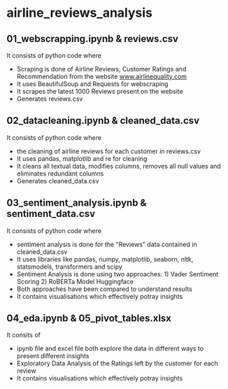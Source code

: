 # airline_reviews_analysis

## 01_webscrapping.ipynb & reviews.csv
It consists of python code where
  - Scraping is done of Airline Reviews, Customer Ratings and Recommendation from the website www.airlinequality.com
  - It uses BeautifulSoup and Requests for webscraping
  - It scrapes the latest 1000 Reviews present on the website
  - Generates reviews.csv

## 02_datacleaning.ipynb & cleaned_data.csv
It consists of python code where 
  - the cleaning of airline reviews for each customer in reviews.csv
  - It uses pandas, matplotlib and re for cleaning
  - It cleans all textual data, modifies columns, removes all null values and eliminates redundant columns
  - Generates cleaned_data.csv

## 03_sentiment_analysis.ipynb & sentiment_data.csv
It consists of python code where 
  - sentiment analysis is done for the "Reviews" data contained in cleaned_data.csv
  - It uses libraries like pandas, numpy, matplotlib, seaborn, nltk, statsmodels, transformers and scipy 
  - Sentiment Analysis is done using two approaches: 1) Vader Sentiment Scoring
                                             2) RoBERTa Model Huggingface
  - Both approaches have been compared to understand results
  - It contains visualisations which effectively potray insights

## 04_eda.ipynb & 05_pivot_tables.xlsx
It consits of
  - ipynb file and excel file both explore the data in different ways to present different insights
  - Exploratory Data Analysis of the Ratings left by the customer for each review
  - It contains visualisations which effectively potray insights
